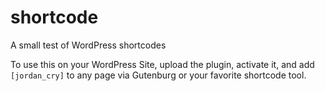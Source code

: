 # shortcode
A small test of WordPress shortcodes

To use this on your WordPress Site, upload the plugin, activate it, and add `[jordan_cry]` to any page via Gutenburg or your favorite shortcode tool. 
